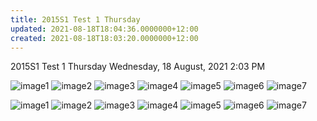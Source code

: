 ```yaml
---
title: 2015S1 Test 1 Thursday
updated: 2021-08-18T18:04:36.0000000+12:00
created: 2021-08-18T18:03:20.0000000+12:00
---
```


2015S1 Test 1 Thursday
Wednesday, 18 August, 2021
2:03 PM

![image1](../../../../resources/b9c51e138bf94315be77fd9125c24ee9.png)
![image2](../../../../resources/8a38324c3b38476da4351b0de5785cdd.png)
![image3](../../../../resources/8bb88808468249b7ba46904f00d512e1.png)
![image4](../../../../resources/25b95167649440f7b0838a3532124749.png)
![image5](../../../../resources/f19cf0f5dcdb4dfcbf356dd200802a21.png)
![image6](../../../../resources/735371ff7487471387707547a1879f47.png)
![image7](../../../../resources/859e4cdc53f644308e7ce7450ed37fbe.png)

![image1](../../../../resources/b9c51e138bf94315be77fd9125c24ee9.png)
![image2](../../../../resources/8a38324c3b38476da4351b0de5785cdd.png)
![image3](../../../../resources/8bb88808468249b7ba46904f00d512e1.png)
![image4](../../../../resources/25b95167649440f7b0838a3532124749.png)
![image5](../../../../resources/f19cf0f5dcdb4dfcbf356dd200802a21.png)
![image6](../../../../resources/735371ff7487471387707547a1879f47.png)
![image7](../../../../resources/859e4cdc53f644308e7ce7450ed37fbe.png)
